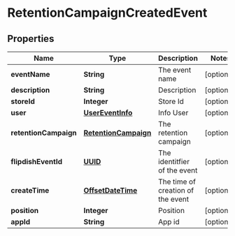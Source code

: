 
# RetentionCampaignCreatedEvent

## Properties
Name | Type | Description | Notes
------------ | ------------- | ------------- | -------------
**eventName** | **String** | The event name |  [optional]
**description** | **String** | Description |  [optional]
**storeId** | **Integer** | Store Id |  [optional]
**user** | [**UserEventInfo**](UserEventInfo.md) | Info User |  [optional]
**retentionCampaign** | [**RetentionCampaign**](RetentionCampaign.md) | The retention campaign |  [optional]
**flipdishEventId** | [**UUID**](UUID.md) | The identitfier of the event |  [optional]
**createTime** | [**OffsetDateTime**](OffsetDateTime.md) | The time of creation of the event |  [optional]
**position** | **Integer** | Position |  [optional]
**appId** | **String** | App id |  [optional]



